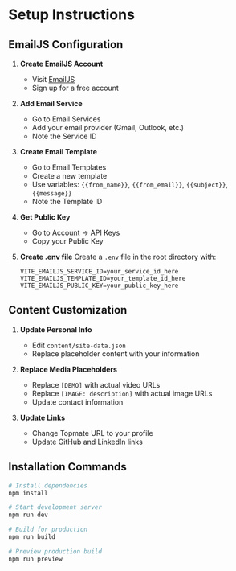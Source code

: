 # Setup Instructions

## EmailJS Configuration

1. **Create EmailJS Account**

   - Visit [EmailJS](https://www.emailjs.com/)
   - Sign up for a free account

2. **Add Email Service**

   - Go to Email Services
   - Add your email provider (Gmail, Outlook, etc.)
   - Note the Service ID

3. **Create Email Template**

   - Go to Email Templates
   - Create a new template
   - Use variables: `{{from_name}}`, `{{from_email}}`, `{{subject}}`, `{{message}}`
   - Note the Template ID

4. **Get Public Key**

   - Go to Account → API Keys
   - Copy your Public Key

5. **Create .env file**
   Create a `.env` file in the root directory with:
   ```
   VITE_EMAILJS_SERVICE_ID=your_service_id_here
   VITE_EMAILJS_TEMPLATE_ID=your_template_id_here
   VITE_EMAILJS_PUBLIC_KEY=your_public_key_here
   ```

## Content Customization

1. **Update Personal Info**

   - Edit `content/site-data.json`
   - Replace placeholder content with your information

2. **Replace Media Placeholders**

   - Replace `[DEMO]` with actual video URLs
   - Replace `[IMAGE: description]` with actual image URLs
   - Update contact information

3. **Update Links**
   - Change Topmate URL to your profile
   - Update GitHub and LinkedIn links

## Installation Commands

```bash
# Install dependencies
npm install

# Start development server
npm run dev

# Build for production
npm run build

# Preview production build
npm run preview
```
